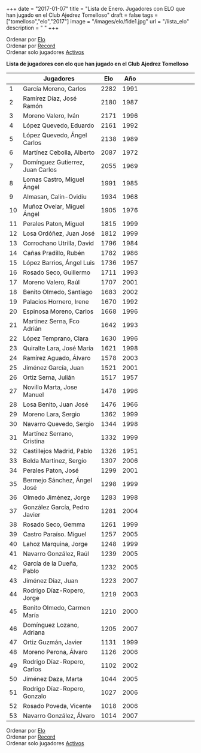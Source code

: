 +++
date = "2017-01-07"
title = "Lista de Enero. Jugadores con ELO que han jugado en el Club Ajedrez Tomelloso"
draft = false
tags = ["tomelloso","elo","2017"]
image = "/images/elo/fide1.jpg"
url = "/lista_elo"
description = " "
+++

Ordenar por [Elo](/lista_elo)  
Ordenar por [Record](/lista_de_elo_records)  
Ordenar solo jugadores [Activos](/lista_de_elo_activos)

**Lista de jugadores con elo que han jugado en el Club Ajedrez Tomelloso**

|    | Jugadores                        | Elo  | Año  |   |   |   |   |   |   |   |   |   |
|----|----------------------------------|------|------|---|---|---|---|---|---|---|---|---|
| 1  | García Moreno, Carlos            | 2282 | 1991 |   |   |   |   |   |   |   |   |   |
| 2  | Ramírez Díaz, José Ramón         | 2180 | 1987 |   |   |   |   |   |   |   |   |   |
| 3  | Moreno Valero, Iván              | 2171 | 1996 |   |   |   |   |   |   |   |   |   |
| 4  | López Quevedo, Eduardo           | 2161 | 1992 |   |   |   |   |   |   |   |   |   |
| 5  | López Quevedo, Ángel Carlos      | 2138 | 1989 |   |   |   |   |   |   |   |   |   |
| 6  | Martínez Cebolla, Alberto        | 2087 | 1972 |   |   |   |   |   |   |   |   |   |
| 7  | Domínguez Gutierrez, Juan Carlos | 2055 | 1969 |   |   |   |   |   |   |   |   |   |
| 8  | Lomas Castro, Miguel Ángel       | 1991 | 1985 |   |   |   |   |   |   |   |   |   |
| 9  | Almasan, Calin-Ovidiu            | 1934 | 1968 |   |   |   |   |   |   |   |   |   |
| 10 | Muñoz Ovelar, Miguel Ángel       | 1905 | 1976 |   |   |   |   |   |   |   |   |   |
| 11 | Perales Paton, Miguel            | 1815 | 1999 |   |   |   |   |   |   |   |   |   |
| 12 | Losa Ordóñez, Juan José          | 1812 | 1999 |   |   |   |   |   |   |   |   |   |
| 13 | Corrochano Utrilla, David        | 1796 | 1984 |   |   |   |   |   |   |   |   |   |
| 14 | Cañas Pradillo, Rubén            | 1782 | 1986 |   |   |   |   |   |   |   |   |   |
| 15 | López Barrios, Ángel Luis        | 1736 | 1957 |   |   |   |   |   |   |   |   |   |
| 16 | Rosado Seco, Guillermo           | 1711 | 1993 |   |   |   |   |   |   |   |   |   |
| 17 | Moreno Valero, Raúl              | 1707 | 2001 |   |   |   |   |   |   |   |   |   |
| 18 | Benito Olmedo, Santiago          | 1683 | 2002 |   |   |   |   |   |   |   |   |   |
| 19 | Palacios Hornero, Irene          | 1670 | 1992 |   |   |   |   |   |   |   |   |   |
| 20 | Espinosa Moreno, Carlos          | 1668 | 1996 |   |   |   |   |   |   |   |   |   |
| 21 | Martinez Serna, Fco Adrián       | 1642 | 1993 |   |   |   |   |   |   |   |   |   |
| 22 | López Temprano, Clara            | 1630 | 1996 |   |   |   |   |   |   |   |   |   |
| 23 | Quiralte Lara, José María        | 1621 | 1998 |   |   |   |   |   |   |   |   |   |
| 24 | Ramírez Aguado, Álvaro           | 1578 | 2003 |   |   |   |   |   |   |   |   |   |
| 25 | Jiménez García, Juan             | 1521 | 2001 |   |   |   |   |   |   |   |   |   |
| 26 | Ortiz Serna, Julián              | 1517 | 1957 |   |   |   |   |   |   |   |   |   |
| 27 | Novillo Marta, Jose Manuel       | 1478 | 1996 |   |   |   |   |   |   |   |   |   |
| 28 | Losa Benito, Juan José           | 1476 | 1966 |   |   |   |   |   |   |   |   |   |
| 29 | Moreno Lara, Sergio              | 1362 | 1999 |   |   |   |   |   |   |   |   |   |
| 30 | Navarro Quevedo, Sergio          | 1344 | 1998 |   |   |   |   |   |   |   |   |   |
| 31 | Martínez Serrano, Cristina       | 1332 | 1999 |   |   |   |   |   |   |   |   |   |
| 32 | Castillejos Madrid, Pablo        | 1326 | 1951 |   |   |   |   |   |   |   |   |   |
| 33 | Belda Martínez, Sergio           | 1307 | 2006 |   |   |   |   |   |   |   |   |   |
| 34 | Perales Paton, José              | 1299 | 2001 |   |   |   |   |   |   |   |   |   |
| 35 | Bermejo Sánchez, Ángel José      | 1298 | 1999 |   |   |   |   |   |   |   |   |   |
| 36 | Olmedo Jiménez, Jorge            | 1283 | 1998 |   |   |   |   |   |   |   |   |   |
| 37 | González García, Pedro Javier    | 1281 | 2004 |   |   |   |   |   |   |   |   |   |
| 38 | Rosado Seco, Gemma               | 1261 | 1999 |   |   |   |   |   |   |   |   |   |
| 39 | Castro Paraíso. Miguel           | 1257 | 2005 |   |   |   |   |   |   |   |   |   |
| 40 | Lahoz Marquina, Jorge            | 1248 | 1999 |   |   |   |   |   |   |   |   |   |
| 41 | Navarro González, Raúl           | 1239 | 2005 |   |   |   |   |   |   |   |   |   |
| 42 | García de la Dueña, Pablo        | 1232 | 2005 |   |   |   |   |   |   |   |   |   |
| 43 | Jiménez Díaz, Juan               | 1223 | 2007 |   |   |   |   |   |   |   |   |   |
| 44 | Rodrigo Díaz-Ropero, Jorge       | 1219 | 2003 |   |   |   |   |   |   |   |   |   |
| 45 | Benito Olmedo, Carmen María      | 1210 | 2000 |   |   |   |   |   |   |   |   |   |
| 46 | Domínguez Lozano, Adriana        | 1205 | 2007 |   |   |   |   |   |   |   |   |   |
| 47 | Ortiz Guzmán, Javier             | 1131 | 1999 |   |   |   |   |   |   |   |   |   |
| 48 | Moreno Perona, Álvaro            | 1126 | 2006 |   |   |   |   |   |   |   |   |   |
| 49 | Rodrigo Díaz-Ropero, Carlos      | 1102 | 2002 |   |   |   |   |   |   |   |   |   |
| 50 | Jiménez Daza, Marta              | 1044 | 2005 |   |   |   |   |   |   |   |   |   |
| 51 | Rodrigo Díaz-Ropero, Gonzalo     | 1027 | 2006 |   |   |   |   |   |   |   |   |   |
| 52 | Rosado Poveda, Vicente           | 1018 | 2006 |   |   |   |   |   |   |   |   |   |
| 53 | Navarro González, Álvaro         | 1014 | 2007 |   |   |   |   |   |   |   |   |   |

Ordenar por [Elo](/lista_elo)  
Ordenar por [Record](/lista_de_elo_records)  
Ordenar solo jugadores [Activos](/lista_de_elo_activos)